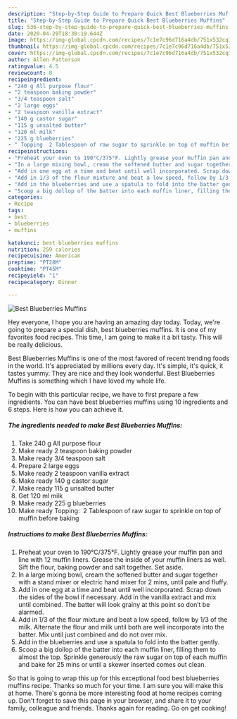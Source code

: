 ```yaml
---
description: "Step-by-Step Guide to Prepare Quick Best Blueberries Muffins"
title: "Step-by-Step Guide to Prepare Quick Best Blueberries Muffins"
slug: 536-step-by-step-guide-to-prepare-quick-best-blueberries-muffins
date: 2020-04-29T18:30:19.644Z
image: https://img-global.cpcdn.com/recipes/7c1e7c96d716a4db/751x532cq70/best-blueberries-muffins-recipe-main-photo.jpg
thumbnail: https://img-global.cpcdn.com/recipes/7c1e7c96d716a4db/751x532cq70/best-blueberries-muffins-recipe-main-photo.jpg
cover: https://img-global.cpcdn.com/recipes/7c1e7c96d716a4db/751x532cq70/best-blueberries-muffins-recipe-main-photo.jpg
author: Allen Patterson
ratingvalue: 4.5
reviewcount: 8
recipeingredient:
- "240 g All purpose flour"
- "2 teaspoon baking powder"
- "3/4 teaspoon salt"
- "2 large eggs"
- "2 teaspoon vanilla extract"
- "140 g castor sugar"
- "115 g unsalted butter"
- "120 ml milk"
- "225 g blueberries"
- " Topping  2 Tablespoon of raw sugar to sprinkle on top of muffin before baking"
recipeinstructions:
- "Preheat your oven to 190°C/375°F. Lightly grease your muffin pan and line with 12 muffin liners. Grease the inside of your muffin liners as well. Sift the flour, baking powder and salt together. Set aside."
- "In a large mixing bowl, cream the softened butter and sugar together with a stand mixer or electric hand mixer for 2 mins, until pale and fluffy."
- "Add in one egg at a time and beat until well incorporated. Scrap down the sides of the bowl if necessary. Add in the vanilla extract and mix until combined. The batter will look grainy at this point so don’t be alarmed."
- "Add in 1/3 of the flour mixture and beat a low speed, follow by 1/3 of the milk. Alternate the flour and milk until both are well incorporate into the batter. Mix until just combined and do not over mix."
- "Add in the blueberries and use a spatula to fold into the batter gently."
- "Scoop a big dollop of the batter into each muffin liner, filling them to almost the top. Sprinkle generously the raw sugar on top of each muffin and bake for 25 mins or until a skewer inserted comes out clean."
categories:
- Recipe
tags:
- best
- blueberries
- muffins

katakunci: best blueberries muffins 
nutrition: 259 calories
recipecuisine: American
preptime: "PT28M"
cooktime: "PT45M"
recipeyield: "1"
recipecategory: Dinner

---
```



![Best Blueberries Muffins](https://img-global.cpcdn.com/recipes/7c1e7c96d716a4db/751x532cq70/best-blueberries-muffins-recipe-main-photo.jpg)

Hey everyone, I hope you are having an amazing day today. Today, we're going to prepare a special dish, best blueberries muffins. It is one of my favorites food recipes. This time, I am going to make it a bit tasty. This will be really delicious.

Best Blueberries Muffins is one of the most favored of recent trending foods in the world. It's appreciated by millions every day. It's simple, it's quick, it tastes yummy. They are nice and they look wonderful. Best Blueberries Muffins is something which I have loved my whole life.




To begin with this particular recipe, we have to first prepare a few ingredients. You can have best blueberries muffins using 10 ingredients and 6 steps. Here is how you can achieve it.

<!--inarticleads1-->

##### The ingredients needed to make Best Blueberries Muffins:

1. Take 240 g All purpose flour
1. Make ready 2 teaspoon baking powder
1. Make ready 3/4 teaspoon salt
1. Prepare 2 large eggs
1. Make ready 2 teaspoon vanilla extract
1. Make ready 140 g castor sugar
1. Make ready 115 g unsalted butter
1. Get 120 ml milk
1. Make ready 225 g blueberries
1. Make ready  Topping:  2 Tablespoon of raw sugar to sprinkle on top of muffin before baking




<!--inarticleads2-->

##### Instructions to make Best Blueberries Muffins:

1. Preheat your oven to 190°C/375°F. Lightly grease your muffin pan and line with 12 muffin liners. Grease the inside of your muffin liners as well. Sift the flour, baking powder and salt together. Set aside.
1. In a large mixing bowl, cream the softened butter and sugar together with a stand mixer or electric hand mixer for 2 mins, until pale and fluffy.
1. Add in one egg at a time and beat until well incorporated. Scrap down the sides of the bowl if necessary. Add in the vanilla extract and mix until combined. The batter will look grainy at this point so don’t be alarmed.
1. Add in 1/3 of the flour mixture and beat a low speed, follow by 1/3 of the milk. Alternate the flour and milk until both are well incorporate into the batter. Mix until just combined and do not over mix.
1. Add in the blueberries and use a spatula to fold into the batter gently.
1. Scoop a big dollop of the batter into each muffin liner, filling them to almost the top. Sprinkle generously the raw sugar on top of each muffin and bake for 25 mins or until a skewer inserted comes out clean.




So that is going to wrap this up for this exceptional food best blueberries muffins recipe. Thanks so much for your time. I am sure you will make this at home. There's gonna be more interesting food at home recipes coming up. Don't forget to save this page in your browser, and share it to your family, colleague and friends. Thanks again for reading. Go on get cooking!
